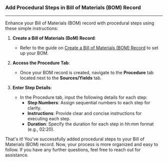 
### Add Procedural Steps in Bill of Materials (BOM) Record
_____
Enhance your Bill of Materials (BOM) record with procedural steps using these simple instructions:

1. **Create a Bill of Materials (BoM) Record**:
    
    - Refer to the guide on [Create a Bill of Materials (BOM) Record](Create%20a%20Bill%20of%20Materials%20(BOM)%20Record.md) to set up your BOM.
2. **Access the Procedure Tab**:
    
    - Once your BOM record is created, navigate to the **Procedure** tab located next to the **Sources/Yields** tab.
3. **Enter Step Details**:
    
    - In the Procedure tab, input the following details for each step:
        - **Step Numbers**: Assign sequential numbers to each step for clarity.
        - **Instructions**: Provide clear and concise instructions for executing each step.
        - **Duration**: Specify the duration for each step in hh:mm format (e.g., 02:20).

That's it! You've successfully added procedural steps to your Bill of Materials (BOM) record. Now, your process is more organized and easy to follow. If you have any further questions, feel free to reach out for assistance.